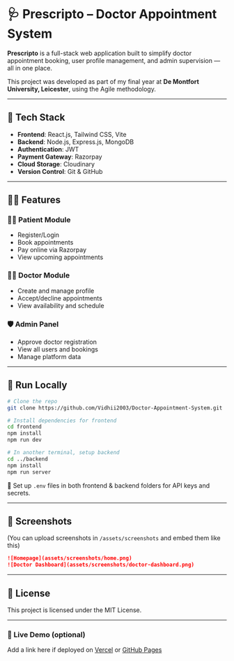# 🩺 Prescripto – Doctor Appointment System

**Prescripto** is a full-stack web application built to simplify doctor appointment booking, user profile management, and admin supervision — all in one place.

This project was developed as part of my final year at **De Montfort University, Leicester**, using the Agile methodology.

---

## 🔧 Tech Stack

- **Frontend**: React.js, Tailwind CSS, Vite
- **Backend**: Node.js, Express.js, MongoDB
- **Authentication**: JWT
- **Payment Gateway**: Razorpay
- **Cloud Storage**: Cloudinary
- **Version Control**: Git & GitHub

---

## 👩‍⚕️ Features

### 🧑‍💻 Patient Module
- Register/Login
- Book appointments
- Pay online via Razorpay
- View upcoming appointments

### 👨‍⚕️ Doctor Module
- Create and manage profile
- Accept/decline appointments
- View availability and schedule

### 🛡️ Admin Panel
- Approve doctor registration
- View all users and bookings
- Manage platform data

---

## 🚀 Run Locally

```bash
# Clone the repo
git clone https://github.com/Vidhii2003/Doctor-Appointment-System.git

# Install dependencies for frontend
cd frontend
npm install
npm run dev

# In another terminal, setup backend
cd ../backend
npm install
npm run server
```

📌 Set up `.env` files in both frontend & backend folders for API keys and secrets.

---

## 📸 Screenshots

(You can upload screenshots in `/assets/screenshots` and embed them like this)

```markdown
![Homepage](assets/screenshots/home.png)
![Doctor Dashboard](assets/screenshots/doctor-dashboard.png)
```

---

## 📝 License
This project is licensed under the MIT License.

---

### 🔗 Live Demo (optional)
Add a link here if deployed on [Vercel](https://vercel.com) or [GitHub Pages](https://pages.github.com)
